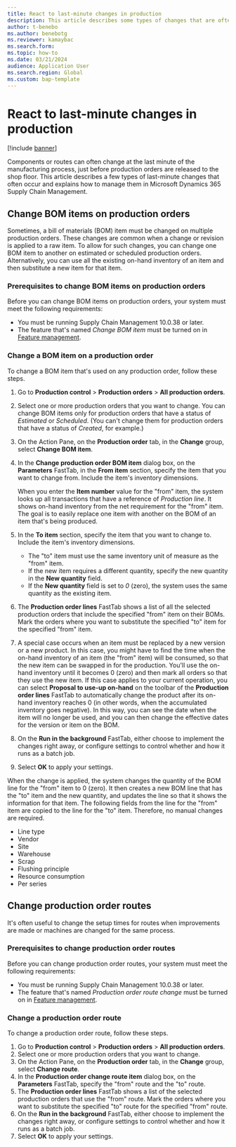 ```yaml
---
title: React to last-minute changes in production
description: This article describes some types of changes that are often made to components or routes just before production orders are released to the shop floor. It also explains how to manage these changes in Microsoft Dynamics 365 Supply Chain Management.
author: t-benebo
ms.author: benebotg
ms.reviewer: kamaybac
ms.search.form:
ms.topic: how-to
ms.date: 03/21/2024
audience: Application User
ms.search.region: Global
ms.custom: bap-template
---
```


# React to last-minute changes in production

[!include [banner](../includes/banner.md)]

Components or routes can often change at the last minute of the manufacturing process, just before production orders are released to the shop floor. This article describes a few types of last-minute changes that often occur and explains how to manage them in Microsoft Dynamics 365 Supply Chain Management.

## Change BOM items on production orders

Sometimes, a bill of materials (BOM) item must be changed on multiple production orders. These changes are common when a change or revision is applied to a raw item. To allow for such changes, you can change one BOM item to another on estimated or scheduled production orders. Alternatively, you can use all the existing on-hand inventory of an item and then substitute a new item for that item.

### Prerequisites to change BOM items on production orders

Before you can change BOM items on production orders, your system must meet the following requirements:

- You must be running Supply Chain Management 10.0.38 or later.
- The feature that's named *Change BOM item* must be turned on in [Feature management](../../fin-ops-core/fin-ops/get-started/feature-management/feature-management-overview.md).

### Change a BOM item on a production order

To change a BOM item that's used on any production order, follow these steps.

1. Go to **Production control** \> **Production orders** \> **All production orders**.
1. Select one or more production orders that you want to change. You can change BOM items only for production orders that have a status of *Estimated* or *Scheduled*. (You can't change them for production orders that have a status of *Created*, for example.)
1. On the Action Pane, on the **Production order** tab, in the **Change** group, select **Change BOM item**.
1. In the **Change production order BOM item** dialog box, on the **Parameters** FastTab, in the **From item** section, specify the item that you want to change from. Include the item's inventory dimensions.

    When you enter the **Item number** value for the "from" item, the system looks up all transactions that have a reference of *Production line*. It shows on-hand inventory from the net requirement for the "from" item. The goal is to easily replace one item with another on the BOM of an item that's being produced.

1. In the **To item** section, specify the item that you want to change to. Include the item's inventory dimensions.

    - The "to" item must use the same inventory unit of measure as the "from" item.
    - If the new item requires a different quantity, specify the new quantity in the **New quantity** field.
    - If the **New quantity** field is set to *0* (zero), the system uses the same quantity as the existing item.

1. The **Production order lines** FastTab shows a list of all the selected production orders that include the specified "from" item on their BOMs. Mark the orders where you want to substitute the specified "to" item for the specified "from" item.
1. A special case occurs when an item must be replaced by a new version or a new product. In this case, you might have to find the time when the on-hand inventory of an item (the "from" item) will be consumed, so that the new item can be swapped in for the production. You'll use the on-hand inventory until it becomes 0 (zero) and then mark all orders so that they use the new item. If this case applies to your current operation, you can select **Proposal to use-up on-hand** on the toolbar of the **Production order lines** FastTab to automatically change the product after its on-hand inventory reaches 0 (in other words, when the accumulated inventory goes negative). In this way, you can see the date when the item will no longer be used, and you can then change the effective dates for the version or item on the BOM.
1. On the **Run in the background** FastTab, either choose to implement the changes right away, or configure settings to control whether and how it runs as a batch job.
1. Select **OK** to apply your settings.

When the change is applied, the system changes the quantity of the BOM line for the "from" item to 0 (zero). It then creates a new BOM line that has the "to" item and the new quantity, and updates the line so that it shows the information for that item. The following fields from the line for the "from" item are copied to the line for the "to" item. Therefore, no manual changes are required.

- Line type
- Vendor
- Site
- Warehouse
- Scrap
- Flushing principle
- Resource consumption
- Per series

## Change production order routes

It's often useful to change the setup times for routes when improvements are made or machines are changed for the same process.

### Prerequisites to change production order routes

Before you can change production order routes, your system must meet the following requirements:

- You must be running Supply Chain Management 10.0.38 or later.
- The feature that's named *Production order route change* must be turned on in [Feature management](../../fin-ops-core/fin-ops/get-started/feature-management/feature-management-overview.md).

### Change a production order route

To change a production order route, follow these steps.

1. Go to **Production control** \> **Production orders** \> **All production orders**.
1. Select one or more production orders that you want to change.
1. On the Action Pane, on the **Production order** tab, in the **Change** group, select **Change route**.
1. In the **Production order change route item** dialog box, on the **Parameters** FastTab, specify the "from" route and the "to" route.
1. The **Production order lines** FastTab shows a list of the selected production orders that use the "from" route. Mark the orders where you want to substitute the specified "to" route for the specified "from" route.
1. On the **Run in the background** FastTab, either choose to implement the changes right away, or configure settings to control whether and how it runs as a batch job.
1. Select **OK** to apply your settings.
